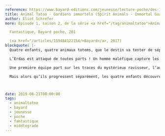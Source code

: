 ```yaml
---
reference: https://www.bayard-editions.com/jeunesse/lecture-poche/des-10-ans-7006/gardiens-immortels
title: Animal Tatoo - Gardiens immortels (Spirit Animals - Immortal Guardians)
author: Eliot Schrefer
more: Épisode 1, saison 2, de la série <a href="/tag/animaltatoo">Animal Tatoo</a>

  Fantastique, Bayard poche, 201

  (<a href="/articles/159484122154/>Bayard</a>, 2017)
blockquote: |-
  Quatre enfants, quatre animaux totems, que le destin va tenter de séparer. Leur prochain combat : préserver le lien sacré qui les unit.

  L’Erdas est attaqué de toutes parts ! Un homme maléfique capture les Bêtes Suprêmes pour se constituer une armée puissante. Et l’Arbre Éternel, source de vie, se meurt, empoisonné. Conor, Abéké, Meilin et Rollan, accompagnés de leurs animaux totems, se retrouvent pour lutter contre ces nouvelles menaces

  Une première équipe part sur les traces du mystérieux ravisseur, l’autre décide de rejoindre l’arbre sacré, pour tenter de le guérir

  Mais alors qu’ils progressent séparément, les quatre enfants découvrent que le lien qui les unit à leurs animaux est menacé et que leurs forces s’amenuisent…



date: 2019-08-21T00:00:00
tags:
  - animaltatoo
  - bayard
  - jeunesse
  - poche
  - fantastique
  - middlegrade
---
```

